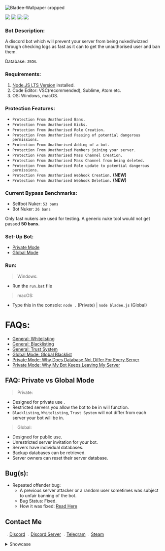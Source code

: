 ![Bladee-Wallpaper cropped](https://user-images.githubusercontent.com/71920969/113473009-c3569480-945e-11eb-8857-3b02a514043f.jpg)

![](https://img.shields.io/github/downloads/17teen/Discord-Bladee-Server-Anti-Nuker/total?style=plastic&logo=appveyor?label=Downloads) ![](https://img.shields.io/github/watchers/17teen/Discord-Bladee-Server-Anti-Nuker?style=social) ![](https://img.shields.io/github/stars/17teen/Discord-Bladee-Server-Anti-Nuker?style=social) ![](https://img.shields.io/github/forks/17teen/Discord-Bladee-Server-Anti-Nuker?style=social)

### Bot Description:
A discord bot which will prevent your server from being nuked/wizzed through checking logs as fast as it can to get the unauthorised user and ban them.

Database: `JSON`.

### Requirements:
1. [Node.JS LTS Version](https://nodejs.org/en/) installed.
2. Code Editor: VSC(recommended), Sublime, Atom etc.
3. OS: Windows, macOS.

### Protection Features:
* `Protection From Unathorised Bans.`
* `Protection From Unathorised Kicks.`
* `Protection From Unathorised Role Creation.`
* `Protection From Unathorised Passing of potential dangerous permissions.`
* `Protection From Unathorised Adding of a bot.`
* `Protection From Unathorised Members joining your server.`
* `Protection From Unathorised Mass Channel Creation.`
* `Protection From Unathorised Mass Channel from being deleted.`
* `Protection From Unathorised Role update to potential dangerous permissions.`
* `Protection From Unathorised Webhook Creation.` **(NEW)**
* `Protection From Unathorised Webhook Deletion.` **(NEW)**

### Current Bypass Benchmarks:
- Selfbot Nuker: `53 bans`
- Bot Nuker: `26 bans`

Only fast nukers are used for testing. A generic nuke tool would not get passed **50 bans.**

### Set-Up Bot:
- [Private Mode](https://github.com/17teen/Discord-Bladee-Server-Anti-Nuker/tree/main/Private)
- [Global Mode](https://github.com/17teen/Discord-Bladee-Server-Anti-Nuker/tree/main/Global)

### Run:
> Windows:
* Run the `run.bat` file
> macOS: 
* Type this in the console: `node .` (Private) | `node bladee.js` (Global)

# FAQs:

- [General: Whitelisting](https://github.com/17teen/Discord-Bladee-Server-Anti-Nuker/tree/main/FAQs#whitelisting)
- [General: Blacklisting](https://github.com/17teen/Discord-Bladee-Server-Anti-Nuker/tree/main/FAQs#blacklisting)
- [General: Trust System](https://github.com/17teen/Discord-Bladee-Server-Anti-Nuker/tree/main/FAQs#trust-system)
- [Global Mode: Global Blacklist](https://github.com/17teen/Discord-Bladee-Server-Anti-Nuker/tree/main/FAQs#what-is-global-blacklist)
- [Private Mode: Why Does Database Not Differ For Every Server](https://github.com/17teen/Discord-Bladee-Server-Anti-Nuker/tree/main/FAQs#why-does-database-not-differ-for-every-server)
- [Private Mode: Why My Bot Keeps Leaving My Server](https://github.com/17teen/Discord-Bladee-Server-Anti-Nuker/tree/main/FAQs#why-my-bot-keeps-leaving-my-server)

## FAQ: Private vs Global Mode 

> Private: 
- Designed for private use .
- Restricted servers you allow the bot to be in will function.
- `Blacklisting`, `Whitelisting`, `Trust System` will not differ from each server your bot will be in. 

> Global: 
- Designed for public use.
- Unrestricted server invitation for your bot.
- Servers have individual databases.
- Backup databases can be retrieved. 
- Server owners can reset their server database.

## Bug(s):
- Repeated offender bug:
    - A previous server attacker or a random user sometimes was subject to unfair banning of the bot.
    - Bug Status: Fixed.
    - How it was fixed: [Read Here](https://github.com/17teen/Discord-Bladee-Server-Anti-Nuker/tree/main/FAQs#Repeated-Offender)

## Contact Me

﹒[Discord](https://discord.com/users/709827684888215582)
﹒[Discord Server](https://discord.gg/4nSYqZ8KAA)
﹒[Telegram](https://t.me/clairvoyant7teen)
﹒[Steam](https://steamcommunity.com/id/seven777teen/)

<details>
  <summary>Showcase</summary>

| Help | 
| ------------- | 
| ![image](https://user-images.githubusercontent.com/71920969/110853651-c91be880-82ab-11eb-8f36-c4701a84ee29.png) |

| Whitelist | Blacklist | 
| ------------- | ------------- |
| ![image](https://user-images.githubusercontent.com/71920969/110852356-2d3dad00-82aa-11eb-98b9-077a2f4a69dc.png) | ![image](https://user-images.githubusercontent.com/71920969/110852400-3af33280-82aa-11eb-9c33-96db6cd31300.png) |

| Blacklisted User Attempt to join server | Unauthorised Ban |
| ------------- | ------------- |
![image](https://media.discordapp.net/attachments/818734089724493855/818752071330168852/unknown.png) | ![image](https://media.discordapp.net/attachments/818734089724493855/819092601478971412/unknown.png) |

## Private Mode Features:

| Trust | Enable & Disable |
| ------------- | ------------- |
![image](https://user-images.githubusercontent.com/71920969/110852427-434b6d80-82aa-11eb-88fb-1e473df4c962.png) | ![image](https://user-images.githubusercontent.com/71920969/110852448-4ba3a880-82aa-11eb-88f2-fe33b4ad550c.png) |

| Adding & Removing Guilds | 
| ------------- | 
| ![image](https://user-images.githubusercontent.com/71920969/110852916-de444780-82aa-11eb-9d13-95bd70c492fb.png) |

## Global Mode Features:

| Global Blacklist | Add & Remove Dev |
| ------------- | ------------- |
| ![image](https://user-images.githubusercontent.com/71920969/113478737-ac299e00-9482-11eb-927b-26001c5da6e6.png) | ![image](https://user-images.githubusercontent.com/71920969/113478755-c8c5d600-9482-11eb-8a55-cae10f94338c.png) |
</details>
